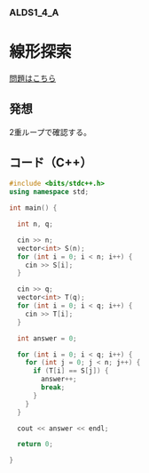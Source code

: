 ### ALDS1_4_A

# 線形探索

  [問題はこちら](https://onlinejudge.u-aizu.ac.jp/courses/lesson/1/ALDS1/4/ALDS1_4_A)


## 発想

  2重ループで確認する。


## コード（C++）

```cpp
#include <bits/stdc++.h>
using namespace std;

int main() {

  int n, q;

  cin >> n;
  vector<int> S(n);
  for (int i = 0; i < n; i++) {
    cin >> S[i];
  }

  cin >> q;
  vector<int> T(q);
  for (int i = 0; i < q; i++) {
    cin >> T[i];
  }

  int answer = 0;

  for (int i = 0; i < q; i++) {
    for (int j = 0; j < n; j++) {
      if (T[i] == S[j]) {
        answer++;
        break;
      }
    }
  }

  cout << answer << endl;

  return 0;

}
```
